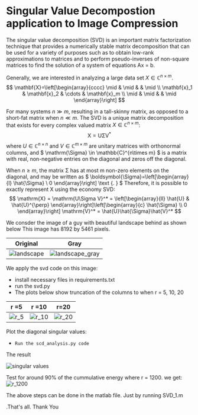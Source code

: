 # **Singular Value Decompostion application to Image Compression**

The singular value decomposition (SVD) is an important matrix
factorization technique that provides a numerically stable matrix
decomposition that can be used for a variety of purposes such as to obtain low-rank approximations to matrices and to perform pseudo-inverses of non-square matrices to find the solution of a system
of equations $\text{Ax = b}$. 

Generally, we are interested in analyzing a large data set $X \in \mathbb{C}^{n\times m}$.
$$
\mathbf{X}=\left[\begin{array}{cccc}
\mid & \mid & & \mid \\
\mathbf{x}_1 & \mathbf{x}_2 & \cdots & \mathbf{x}_m \\
\mid & \mid & & \mid
\end{array}\right]
$$

For many systems $n \gg m$, resulting in a tall-skinny matrix, as opposed to a short-fat matrix when $n \ll m$. 
The SVD is a unique matrix decomposition that exists for every complex valued
matrix $X \in \mathbb{C}^{n\times m}$:
$$
\mathrm{X} = \mathrm{U\Sigma V}^*
$$
where $U  \in \mathbb{C}^{n\times n}$ and $V  \in \mathbb{C}^{m\times m}$ are unitary matrices with orthonormal columns, and $ \mathrm{\Sigma} \in \mathbb{C}^{n\times m} $ is a matrix with real, non-negative entries on the diagonal and
zeros off the diagonal.

When $n \geq m$, the matrix $\mathrm{\Sigma}$ has at most m non-zero elements on the diagonal, and may be written as
$
\boldsymbol{\Sigma}=\left[\begin{array}{l}
\hat{\Sigma} \\
0
\end{array}\right] \text {. }
$ Therefore, it is possible to exactly
represent X using the economy SVD:
$$
\mathrm{X} = \mathrm{U\Sigma V}^* = \left[\begin{array}{ll}
\hat{U} & \hat{U}^{\perp}
\end{array}\right]\left[\begin{array}{c}
\hat{\Sigma} \\
0
\end{array}\right] \mathrm{V}^* = \hat{U}\hat{\Sigma}\hat{V}^*
$$

We consder the image of a guy with beautiful landscape behind as shown below This image has 8192 by 5461 pixels.

Original                            |     Gray
:----------------------------------:|:----------------------------------------:
![landscape](/SVD/images/landscape.jpg) |  ![landscape_gray](/SVD/images/landscape_gray.png)


We apply the svd code on this image:

*   install necessary files in requirements.txt
*   run the svd.py 
*   The plots below show truncation of the columns to when r = 5, 10, 20 


r =5                          |    r =10                         | r=20
:----------------------------:|:--------------------------------:|:-------------------:
![r_5](./SVD/images/img_5.png)|![r_10](./SVD/images/img_10.png)  | ![r_20](./SVD/images/img_20.png) 


Plot the diagonal singular values:
*     Run the scd_analysis.py code
The result

![singular values](./SVD/images/singular_values_plot.png)

Test for around 90% of the cummulative energy where r = 1200. we get:
![r_1200](./SVD/images/img_1200.png)


The above steps can be done in the matlab file. Just by running SVD_1.m

.That's all. Thank You
